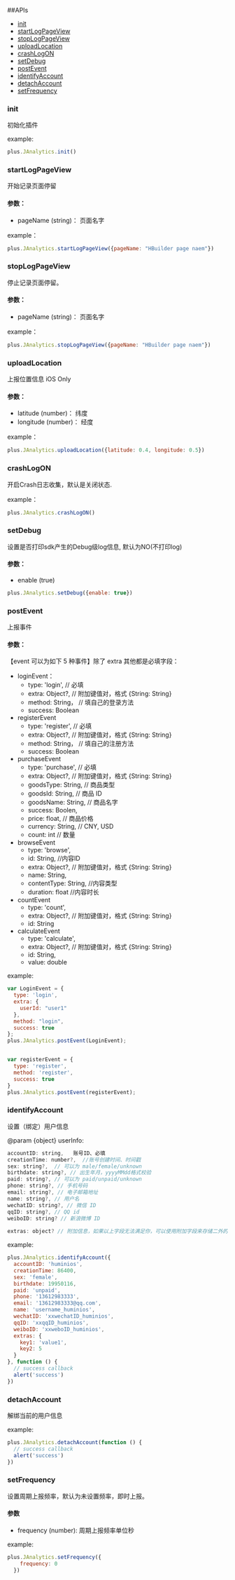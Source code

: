 ##APIs
- [init](#init)
- [startLogPageView](#startlogpageview)
- [stopLogPageView](#stoplogpageview)
- [uploadLocation](#uploadlocation)
- [crashLogON](#crashlogon)
- [setDebug](#setdebug)
- [postEvent](#postevent)
- [identifyAccount](#identifyaccount)
- [detachAccount](#detachaccount)
- [setFrequency](#setfrequency)


### init

初始化插件

example:

```javascript
plus.JAnalytics.init()
```



### startLogPageView

开始记录页面停留

#### 参数：

- pageName (string)： 页面名字

example：

```javascript
plus.JAnalytics.startLogPageView({pageName: "HBuilder page naem"})
```



### stopLogPageView

停止记录页面停留。

#### 参数：

- pageName (string)： 页面名字

example：

```javascript
plus.JAnalytics.stopLogPageView({pageName: "HBuilder page naem"})
```



### uploadLocation

上报位置信息 iOS Only

#### 参数：

- latitude (number)： 纬度
- longitude (number)：  经度

example：

```javascript
plus.JAnalytics.uploadLocation({latitude: 0.4, longitude: 0.5})
```



### crashLogON

开启Crash日志收集，默认是关闭状态.

example：

```javascript
plus.JAnalytics.crashLogON()
```



### setDebug

设置是否打印sdk产生的Debug级log信息, 默认为NO(不打印log)

#### 参数：

- enable (true)

```javascript
plus.JAnalytics.setDebug({enable: true})
```



### postEvent

上报事件

#### 参数：

【event 可以为如下 5 种事件】除了 extra 其他都是必填字段：

- loginEvent：
  - type: 'login',  // 必填
  - extra: Object?,  // 附加键值对，格式 {String: String}
  - method: String，  // 填自己的登录方法
  - success: Boolean
- registerEvent
  - type: 'register',  // 必填
  - extra: Object?,  // 附加键值对，格式 {String: String}
  - method: String，  // 填自己的注册方法
  - success: Boolean
- purchaseEvent
  - type: 'purchase', // 必填
  - extra: Object?,  // 附加键值对，格式 {String: String}
  - goodsType: String, // 商品类型
  - goodsId: String, // 商品 ID
  - goodsName: String, // 商品名字
  - success: Boolen,
  - price: float, // 商品价格
  - currency: String, // CNY, USD
  - count: int // 数量
- browseEvent
  - type: 'browse', 
  - id: String, //内容ID
  - extra: Object?,  // 附加键值对，格式 {String: String}
  - name: String,
  - contentType: String, //内容类型
  - duration: float //内容时长
- countEvent
  - type: 'count',
  - extra: Object?,  // 附加键值对，格式 {String: String}
  - id: String
- calculateEvent
  - type: 'calculate',
  - extra: Object?,  // 附加键值对，格式 {String: String}
  - id: String,
  - value: double


example:

```javascript
var LoginEvent = {
  type: 'login',
  extra: {
    userId: "user1"
  },
  method: "login",
  success: true
};
plus.JAnalytics.postEvent(LoginEvent);


var registerEvent = {
  type: 'register',
  method: 'register',
  success: true
}
plus.JAnalytics.postEvent(registerEvent);
```

### identifyAccount

设置（绑定）用户信息

@param {object} userInfo:

```javascript
accountID: string,   账号ID、必填
creationTime: number?,  //账号创建时间、时间戳
sex: string?,  // 可以为 male/female/unknown
birthdate: string?, // 出生年月，yyyyMMdd格式校验
paid: string?, // 可以为 paid/unpaid/unknown
phone: string?, // 手机号码
email: string?, // 电子邮箱地址
name: string?, // 用户名
wechatID: string?, // 微信 ID
qqID: string?, // QQ id
weiboID: string? // 新浪微博 ID
 
extras: object? // 附加信息，如果以上字段无法满足你，可以使用附加字段来存储二外的信息
```

example:

```javascript
plus.JAnalytics.identifyAccount({
  accountID: 'huminios',
  creationTime: 86400,
  sex: 'female',
  birthdate: 19950116,
  paid: 'unpaid',
  phone: '13612983333',
  email: '13612983333@qq.com',
  name: 'username_huminios',
  wechatID: 'xxwechatID_huminios',
  qqID: 'xxqqID_huminios',
  weiboID: 'xxweboID_huminios',
  extras: {
    key1: 'value1',
    key2: 5
  }
}, function () {
  // success callback
  alert('success')
})
```

### detachAccount

解绑当前的用户信息

example:

```javascript
plus.JAnalytics.detachAccount(function () {
  // success callback
  alert('success')
})
```

### setFrequency

设置周期上报频率，默认为未设置频率，即时上报。

#### 参数

- frequency (number):  周期上报频率单位秒

example:

```javascript
plus.JAnalytics.setFrequency({
    frequency: 0
  })
```

